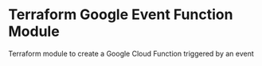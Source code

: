 # Terraform Google Event Function Module
Terraform module to create a Google Cloud Function triggered by an event